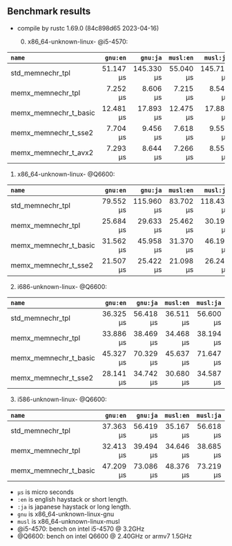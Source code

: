 ## Benchmark results

- compile by rustc 1.69.0 (84c898d65 2023-04-16)

  0. x86_64-unknown-linux- @i5-4570:

|         `name`          |  `gnu:en`   |  `gnu:ja`   |  `musl:en`  |  `musl:ja`  |
|:------------------------|------------:|------------:|------------:|------------:|
| std_memnechr_tpl        |   51.147 µs |  145.330 µs |   55.040 µs |  145.710 µs |
| memx_memnechr_tpl       |    7.252 µs |    8.606 µs |    7.215 µs |    8.541 µs |
| memx_memnechr_t_basic   |   12.481 µs |   17.893 µs |   12.475 µs |   17.887 µs |
| memx_memnechr_t_sse2    |    7.704 µs |    9.456 µs |    7.618 µs |    9.556 µs |
| memx_memnechr_t_avx2    |    7.293 µs |    8.644 µs |    7.266 µs |    8.555 µs |

  1. x86_64-unknown-linux- @Q6600:

|         `name`          |  `gnu:en`   |  `gnu:ja`   |  `musl:en`  |  `musl:ja`  |
|:------------------------|------------:|------------:|------------:|------------:|
| std_memnechr_tpl        |   79.552 µs |  115.960 µs |   83.702 µs |  118.430 µs |
| memx_memnechr_tpl       |   25.684 µs |   29.633 µs |   25.462 µs |   30.198 µs |
| memx_memnechr_t_basic   |   31.562 µs |   45.958 µs |   31.370 µs |   46.193 µs |
| memx_memnechr_t_sse2    |   21.507 µs |   25.422 µs |   21.098 µs |   26.249 µs |

  2. i686-unknown-linux- @Q6600:

|         `name`          |  `gnu:en`   |  `gnu:ja`   |  `musl:en`  |  `musl:ja`  |
|:------------------------|------------:|------------:|------------:|------------:|
| std_memnechr_tpl        |   36.325 µs |   56.418 µs |   36.511 µs |   56.600 µs |
| memx_memnechr_tpl       |   33.886 µs |   38.469 µs |   34.468 µs |   38.194 µs |
| memx_memnechr_t_basic   |   45.327 µs |   70.329 µs |   45.637 µs |   71.647 µs |
| memx_memnechr_t_sse2    |   28.141 µs |   34.742 µs |   30.680 µs |   34.587 µs |

  3. i586-unknown-linux- @Q6600:

|         `name`          |  `gnu:en`   |  `gnu:ja`   |  `musl:en`  |  `musl:ja`  |
|:------------------------|------------:|------------:|------------:|------------:|
| std_memnechr_tpl        |   37.363 µs |   56.419 µs |   35.167 µs |   56.618 µs |
| memx_memnechr_tpl       |   32.413 µs |   39.494 µs |   34.646 µs |   38.685 µs |
| memx_memnechr_t_basic   |   47.209 µs |   73.086 µs |   48.376 µs |   73.219 µs |

- `µs` is micro seconds
- `:en` is english haystack or short length.
- `:ja` is japanese haystack or long length.
- `gnu` is x86_64-unknown-linux-gnu
- `musl` is x86_64-unknown-linux-musl
- @i5-4570: bench on intel i5-4570 @ 3.2GHz
- @Q6600: bench on intel Q6600 @ 2.40GHz or armv7 1.5GHz
